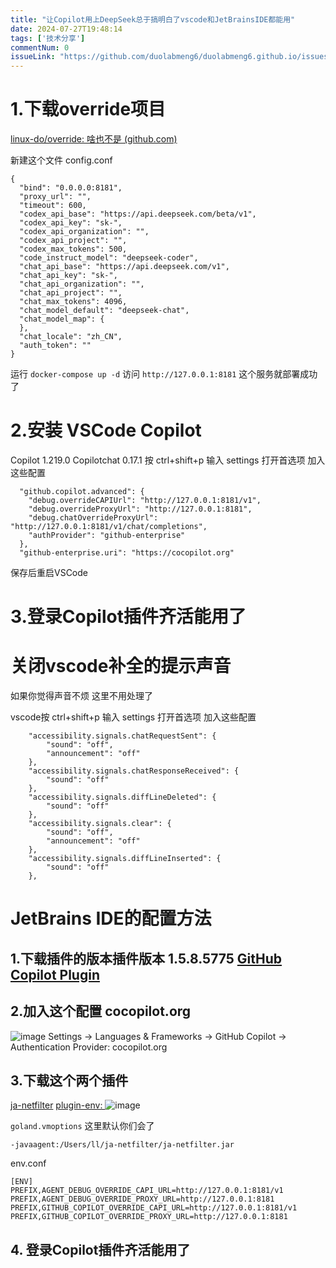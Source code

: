 ```yaml
---
title: "让Copilot用上DeepSeek总于搞明白了vscode和JetBrainsIDE都能用"
date: 2024-07-27T19:48:14
tags: ['技术分享']
commentNum: 0
issueLink: "https://github.com/duolabmeng6/duolabmeng6.github.io/issues/3"
---
```


# 1.下载override项目
[linux-do/override: 啥也不是 (github.com)](https://github.com/linux-do/override)

新建这个文件 config.conf 
```
{
  "bind": "0.0.0.0:8181",
  "proxy_url": "",
  "timeout": 600,
  "codex_api_base": "https://api.deepseek.com/beta/v1",
  "codex_api_key": "sk-",
  "codex_api_organization": "",
  "codex_api_project": "",
  "codex_max_tokens": 500,
  "code_instruct_model": "deepseek-coder",
  "chat_api_base": "https://api.deepseek.com/v1",
  "chat_api_key": "sk-",
  "chat_api_organization": "",
  "chat_api_project": "",
  "chat_max_tokens": 4096,
  "chat_model_default": "deepseek-chat",
  "chat_model_map": {
  },
  "chat_locale": "zh_CN",
  "auth_token": ""
}
```
运行 `docker-compose up -d`
访问 `http://127.0.0.1:8181` 这个服务就部署成功了

# 2.安装 VSCode Copilot
Copilot 1.219.0
Copilotchat 0.17.1
按 ctrl+shift+p 输入 settings 打开首选项 加入这些配置

```
  "github.copilot.advanced": {
    "debug.overrideCAPIUrl": "http://127.0.0.1:8181/v1",
    "debug.overrideProxyUrl": "http://127.0.0.1:8181",
    "debug.chatOverrideProxyUrl": "http://127.0.0.1:8181/v1/chat/completions",
    "authProvider": "github-enterprise"
  },
  "github-enterprise.uri": "https://cocopilot.org"
```

保存后重启VSCode

# 3.登录Copilot插件齐活能用了

# 关闭vscode补全的提示声音

如果你觉得声音不烦 这里不用处理了

vscode按 ctrl+shift+p 输入 settings 打开首选项 加入这些配置

```
    "accessibility.signals.chatRequestSent": {
        "sound": "off",
        "announcement": "off"
    },
    "accessibility.signals.chatResponseReceived": {
        "sound": "off"
    },
    "accessibility.signals.diffLineDeleted": {
        "sound": "off"
    },
    "accessibility.signals.clear": {
        "sound": "off",
        "announcement": "off"
    },
    "accessibility.signals.diffLineInserted": {
        "sound": "off"
    },
```

# JetBrains IDE的配置方法

## 1.下载插件的版本插件版本  1.5.8.5775 [GitHub Copilot Plugin](https://plugins.jetbrains.com/plugin/17718-github-copilot/versions/stable)

## 2.加入这个配置 cocopilot.org
![image](https://github.com/user-attachments/assets/daa5ff89-9b0b-4fe8-bd61-0fee3935a114)
Settings -> Languages & Frameworks -> GitHub Copilot -> Authentication Provider: cocopilot.org

## 3.下载这个两个插件 


[ja-netfilter](https://gitee.com/ja-netfilter/ja-netfilter)
[plugin-env: ](https://gitee.com/ja-netfilter/plugin-env/releases)
![image](https://github.com/user-attachments/assets/ed8117c5-3ef1-4312-9e0c-6abcbe428f47)

`goland.vmoptions`  这里默认你们会了
```
-javaagent:/Users/ll/ja-netfilter/ja-netfilter.jar
```


env.conf 
```
[ENV]
PREFIX,AGENT_DEBUG_OVERRIDE_CAPI_URL=http://127.0.0.1:8181/v1
PREFIX,AGENT_DEBUG_OVERRIDE_PROXY_URL=http://127.0.0.1:8181
PREFIX,GITHUB_COPILOT_OVERRIDE_CAPI_URL=http://127.0.0.1:8181/v1
PREFIX,GITHUB_COPILOT_OVERRIDE_PROXY_URL=http://127.0.0.1:8181
```
## 4. 登录Copilot插件齐活能用了

